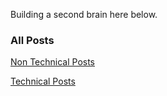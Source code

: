 Building a second brain here below.

### All Posts

[Non Technical Posts](Non-Technical-Posts.md)

[Technical Posts](Technical-Posts.md)
